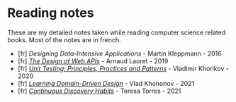 # Reading notes

These are my detailed notes taken while reading computer science related books. Most of the notes are in french.

- [fr] _Designing Data-Intensive Applications_ - Martin Kleppmann - 2016
- [fr] [_The Design of Web APIs_](the_design_of_web_apis.md) - Arnaud Lauret - 2019
- [fr] [_Unit Testing: Principles, Practices and Patterns_](unit_testing.md) - Vladimir Khorikov - 2020
- [fr] [_Learning Domain-Driven Design_](learning_domain_driven_design.md) - Vlad Khononov - 2021
- [fr] [_Continuous Discovery Habits_](continuous_discovery_habits.md) - Teresa Torres - 2021
